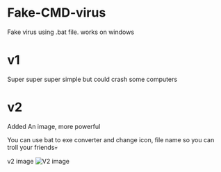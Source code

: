 # Fake-CMD-virus
Fake virus using .bat file. works on windows
# v1
Super super super simple but could crash some computers
# v2
Added An image, more powerful

You can use bat to exe converter and change icon, file name so you can troll your friends💀

v2 image
![V2 image](/bit.ly/439u0ifnei0fhe0rnriwnkpednf)
